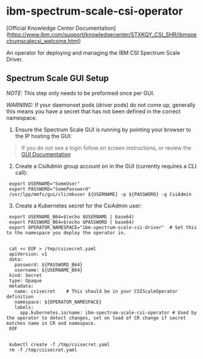 # ibm-spectrum-scale-csi-operator

[Official Knowledge Center Documentation] (https://www.ibm.com/support/knowledgecenter/STXKQY_CSI_SHR/ibmspectrumscalecsi_welcome.html)

An operator for deploying and managing the IBM CSI Spectrum Scale Driver.

## Spectrum Scale GUI Setup

*NOTE:* This step only needs to be preformed once per GUI.

*WARNING:* If your daemonset pods (driver pods) do not come up, generally this means you have a secret that has not been defined in the correct namespace.

1. Ensure the Spectrum Scale GUI is running by pointing your browser to the IP hosting the GUI:

> If you do not see a login follow on screen instructions, or review the [GUI Documentation]( https://www.ibm.com/support/knowledgecenter/en/STXKQY_5.0.4/com.ibm.spectrum.scale.v5r04.doc/bl1ins_quickrefforgui.htm)

2. Create a CsiAdmin group account on in the GUI (currently requires a CLI call):

  ```
   export USERNAME="SomeUser"
   export PASSWORD="SomePassword"
   /usr/lpp/mmfs/gui/cli/mkuser ${USERNAME} -p ${PASSWORD} -g CsiAdmin
  ```

3. Create a Kubernetes secret for the CsiAdmin user:
 ```
  export USERNAME_B64=$(echo $USERNAME | base64)
  export PASSWORD_B64=$(echo $PASSWORD | base64)
  export OPERATOR_NAMESPACE="ibm-spectrum-scale-csi-driver"  # Set this to the namespace you deploy the operator in.


  cat << EOF > /tmp/csisecret.yaml
  apiVersion: v1
  data:
    password: ${PASSWORD_B64}
    username: ${USERNAME_B64}
  kind: Secret
  type: Opaque
  metadata:
    name: csisecret    # This should be in your CSIScaleOperator definition
    namespace: ${OPERATOR_NAMESPACE} 
    labels:
      app.kubernetes.io/name: ibm-spectrum-scale-csi-operator # Used by the operator to detect changes, set on load of CR change if secret matches name in CR and namespace.
  EOF


  kubectl create -f /tmp/csisecret.yaml
  rm -f /tmp/csisecret.yaml

  ```
